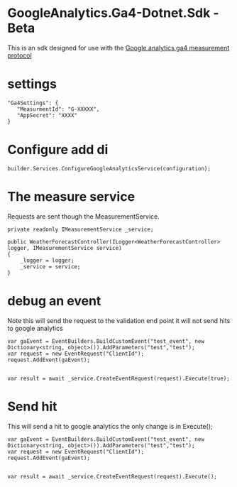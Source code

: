 # GoogleAnalytics.Ga4-Dotnet.Sdk - Beta


This is an sdk designed for use with the [Google analytics ga4 measurement protocol](https://developers.google.com/analytics/devguides/collection/protocol/ga4)


# settings

    "Ga4Settings": {
       "MeasurmentId": "G-XXXXX",
       "AppSecret": "XXXX"
    }


# Configure add di

    builder.Services.ConfigureGoogleAnalyticsService(configuration);


# The measure service

Requests are sent though the MeasurementService.   

    private readonly IMeasurementService _service;

    public WeatherForecastController(ILogger<WeatherForecastController> logger, IMeasurementService service)
    {
        _logger = logger;
        _service = service;
    }


# debug an event

Note this will send the request to the validation end point it will not send hits to google analytics

    var gaEvent = EventBuilders.BuildCustomEvent("test_event", new Dictionary<string, object>()).AddParameters("test","test");
    var request = new EventRequest("ClientId");
    request.AddEvent(gaEvent);


    var result = await _service.CreateEventRequest(request).Execute(true);


# Send hit

This will send a hit to google analytics the only change is in Execute();

    var gaEvent = EventBuilders.BuildCustomEvent("test_event", new Dictionary<string, object>()).AddParameters("test","test");
    var request = new EventRequest("ClientId");
    request.AddEvent(gaEvent);


    var result = await _service.CreateEventRequest(request).Execute();
